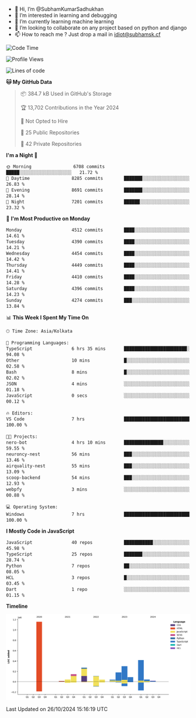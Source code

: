 - 👋 Hi, I’m @SubhamKumarSadhukhan
- 👀 I’m interested in learning and debugging
- 🌱 I’m currently learning machine learning
- 💞️ I’m looking to collaborate on any project based on python and django
- 📫 How to reach me ?
      Just drop a mail in idiot@subhamsk.cf

<!---
SubhamKumarSadhukhan/SubhamKumarSadhukhan is a ✨ special ✨ repository because its `README.md` (this file) appears on your GitHub profile.
You can click the Preview link to take a look at your changes.
--->


<!--START_SECTION:waka-->
![Code Time](http://img.shields.io/badge/Code%20Time-2%2C569%20hrs%204%20mins-blue)

![Profile Views](http://img.shields.io/badge/Profile%20Views-4-blue)

![Lines of code](https://img.shields.io/badge/From%20Hello%20World%20I%27ve%20Written-2.8%20million%20lines%20of%20code-blue)

**🐱 My GitHub Data** 

> 📦 384.7 kB Used in GitHub's Storage 
 > 
> 🏆 13,702 Contributions in the Year 2024
 > 
> 🚫 Not Opted to Hire
 > 
> 📜 25 Public Repositories 
 > 
> 🔑 42 Private Repositories 
 > 
**I'm a Night 🦉** 

```text
🌞 Morning                6708 commits        █████░░░░░░░░░░░░░░░░░░░░   21.72 % 
🌆 Daytime                8285 commits        ███████░░░░░░░░░░░░░░░░░░   26.83 % 
🌃 Evening                8691 commits        ███████░░░░░░░░░░░░░░░░░░   28.14 % 
🌙 Night                  7201 commits        ██████░░░░░░░░░░░░░░░░░░░   23.32 % 
```
📅 **I'm Most Productive on Monday** 

```text
Monday                   4512 commits        ████░░░░░░░░░░░░░░░░░░░░░   14.61 % 
Tuesday                  4390 commits        ████░░░░░░░░░░░░░░░░░░░░░   14.21 % 
Wednesday                4454 commits        ████░░░░░░░░░░░░░░░░░░░░░   14.42 % 
Thursday                 4449 commits        ████░░░░░░░░░░░░░░░░░░░░░   14.41 % 
Friday                   4410 commits        ████░░░░░░░░░░░░░░░░░░░░░   14.28 % 
Saturday                 4396 commits        ████░░░░░░░░░░░░░░░░░░░░░   14.23 % 
Sunday                   4274 commits        ███░░░░░░░░░░░░░░░░░░░░░░   13.84 % 
```


📊 **This Week I Spent My Time On** 

```text
🕑︎ Time Zone: Asia/Kolkata

💬 Programming Languages: 
TypeScript               6 hrs 35 mins       ████████████████████████░   94.08 % 
Other                    10 mins             █░░░░░░░░░░░░░░░░░░░░░░░░   02.58 % 
Bash                     8 mins              █░░░░░░░░░░░░░░░░░░░░░░░░   02.02 % 
JSON                     4 mins              ░░░░░░░░░░░░░░░░░░░░░░░░░   01.18 % 
JavaScript               0 secs              ░░░░░░░░░░░░░░░░░░░░░░░░░   00.12 % 

🔥 Editors: 
VS Code                  7 hrs               █████████████████████████   100.00 % 

🐱‍💻 Projects: 
nero-bot                 4 hrs 10 mins       ███████████████░░░░░░░░░░   59.55 % 
neuroncy-nest            56 mins             ███░░░░░░░░░░░░░░░░░░░░░░   13.46 % 
airquality-nest          55 mins             ███░░░░░░░░░░░░░░░░░░░░░░   13.09 % 
scoop-backend            54 mins             ███░░░░░░░░░░░░░░░░░░░░░░   12.93 % 
webpfy                   3 mins              ░░░░░░░░░░░░░░░░░░░░░░░░░   00.88 % 

💻 Operating System: 
Windows                  7 hrs               █████████████████████████   100.00 % 
```

**I Mostly Code in JavaScript** 

```text
JavaScript               40 repos            ███████████░░░░░░░░░░░░░░   45.98 % 
TypeScript               25 repos            ███████░░░░░░░░░░░░░░░░░░   28.74 % 
Python                   7 repos             ██░░░░░░░░░░░░░░░░░░░░░░░   08.05 % 
HCL                      3 repos             █░░░░░░░░░░░░░░░░░░░░░░░░   03.45 % 
Dart                     1 repo              ░░░░░░░░░░░░░░░░░░░░░░░░░   01.15 % 
```



**Timeline**

![Lines of Code chart](https://raw.githubusercontent.com/SubhamKumarSadhukhan/SubhamKumarSadhukhan/main/assets/bar_graph.png)


 Last Updated on 26/10/2024 15:16:19 UTC
<!--END_SECTION:waka-->
